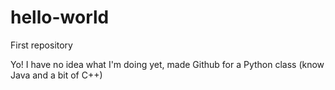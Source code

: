# hello-world
First repository

Yo!
I have no idea what I'm doing yet, 
made Github for a Python class (know Java and a bit of C++)
